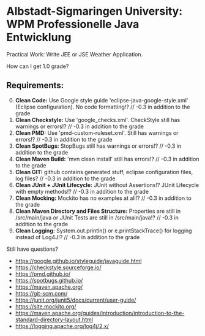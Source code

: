 # Albstadt-Sigmaringen University: WPM Professionelle Java Entwicklung

Practical Work: Write JEE or JSE Weather Application.

How can I get 1.0 grade?

## Requirements:

0. __Clean Code:__ Use Google style guide 'eclipse-java-google-style.xml' (Eclipse configuration). No code formatting!? // -0.3 in addition to the grade
1. __Clean Checkstyle:__ Use 'google_checks.xml'. CheckStyle still has warnings or errors!? // -0.3 in addition to the grade
2. __Clean PMD:__ Use 'pmd-custom-ruleset.xml'. Still has warnings or errors!? // -0.3 in addition to the grade
3. __Clean SpotBugs:__ StopBugs still has warnings or errors!? // -0.3 in addition to the grade
4. __Clean Maven Build:__ 'mvn clean install' still has errors!? // -0.3 in addition to the grade
5. __Clean GIT:__ github contains generated stuff, eclipse configuration files, log files? // -0.3 in addition to the grade
6. __Clean JUnit + JUnit Lifecycle:__ JUnit without Assertions!? JUnit Lifecycle with empty methods!? // -0.3 in addition to the grade
7. __Clean Mocking:__ Mockito has no examples at all!? // -0.3 in addition to the grade
8. __Clean Maven Directory and Files Structure:__ Properties are still in /src/main/java or JUnit Tests are still in /src/main/java!? // -0.3 in addition to the grade
9. __Clean Logging:__ System.out.println() or e.printStackTrace() for logging instead of Log4J!? // -0.3 in addition to the grade

Still have questions?

- https://google.github.io/styleguide/javaguide.html
- https://checkstyle.sourceforge.io/
- https://pmd.github.io/
- https://spotbugs.github.io/
- https://maven.apache.org/
- https://git-scm.com/
- https://junit.org/junit5/docs/current/user-guide/
- https://site.mockito.org/
- https://maven.apache.org/guides/introduction/introduction-to-the-standard-directory-layout.html
- https://logging.apache.org/log4j/2.x/
